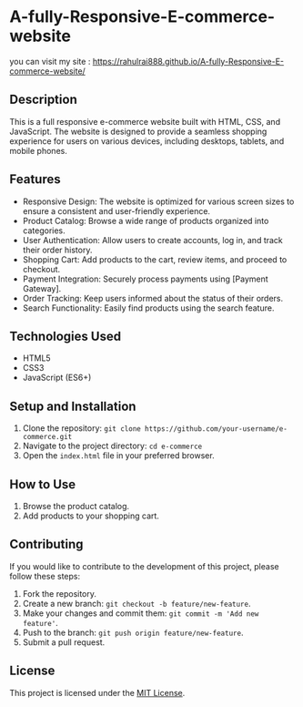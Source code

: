 # A-fully-Responsive-E-commerce-website
you can visit my site : https://rahulrai888.github.io/A-fully-Responsive-E-commerce-website/


## Description

This is a full responsive e-commerce website built with HTML, CSS, and JavaScript. The website is designed to provide a seamless shopping experience for users on various devices, including desktops, tablets, and mobile phones.

## Features

- Responsive Design: The website is optimized for various screen sizes to ensure a consistent and user-friendly experience.
- Product Catalog: Browse a wide range of products organized into categories.
- User Authentication: Allow users to create accounts, log in, and track their order history.
- Shopping Cart: Add products to the cart, review items, and proceed to checkout.
- Payment Integration: Securely process payments using [Payment Gateway].
- Order Tracking: Keep users informed about the status of their orders.
- Search Functionality: Easily find products using the search feature.

## Technologies Used

- HTML5
- CSS3
- JavaScript (ES6+)

## Setup and Installation

1. Clone the repository: `git clone https://github.com/your-username/e-commerce.git`
2. Navigate to the project directory: `cd e-commerce`
3. Open the `index.html` file in your preferred browser.

## How to Use

1. Browse the product catalog.
2. Add products to your shopping cart.



## Contributing

If you would like to contribute to the development of this project, please follow these steps:

1. Fork the repository.
2. Create a new branch: `git checkout -b feature/new-feature`.
3. Make your changes and commit them: `git commit -m 'Add new feature'`.
4. Push to the branch: `git push origin feature/new-feature`.
5. Submit a pull request.

## License

This project is licensed under the [MIT License](LICENSE).

